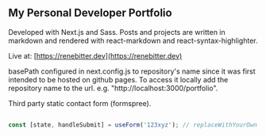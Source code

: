 ## My Personal Developer Portfolio

Developed with Next.js and Sass. Posts and projects are written in markdown and rendered with react-markdown and react-syntax-highlighter.

Live at: [https://renebitter.dev](https://renebitter.dev)

basePath configured in next.config.js to repository's name since it was first intended to be hosted on github pages. To access it locally add the repository name to the url. e.g. "http://localhost:3000/portfolio".

Third party static contact form (formspree).

```js

const [state, handleSubmit] = useForm('123xyz'); // replaceWithYourOwn

```
